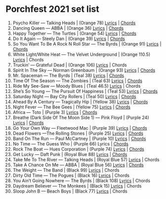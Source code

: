 # Porchfest 2021 set list
1. Psycho Killer — Talking Heads | (Orange 78) [Lyrics](https://genius.com/Talking-heads-psycho-killer-lyrics) | [Chords](https://www.e-chords.com/chords/talking-heads/psycho-killer)
2. Dancing Queen — ABBA | (Orange 36) [Lyrics](https://genius.com/Abba-dancing-queen-lyrics) | [Chords](https://www.e-chords.com/chords/abba/dancing-queen)
3. Happy Together — The Turtles | (Orange 54) [Lyrics](https://genius.com/The-turtles-happy-together-lyrics) | [Chords](https://tabs.ultimate-guitar.com/tab/the-turtles/happy-together-chords-87214)
4. Do It Again — Steely Dan | (Orange 39) [Lyrics](https://genius.com/Steely-dan-do-it-again-lyrics) | [Chords](https://www.e-chords.com/chords/steely-dan/do-it-again)
5. So You Want To Be A Rock N Roll Star — The Byrds | (Orange 91) [Lyrics](https://genius.com/The-byrds-so-you-want-to-be-a-rock-n-roll-star-lyrics) | [Chords](https://www.e-chords.com/chords/the-byrds/so-you-want-to-be-a-rock-n-roll-star)
6. White Light/White Heat — The Velvet Underground | (Orange 110.5) [Lyrics](https://genius.com/The-velvet-underground-white-light-white-heat-lyrics) | Chords
7. Truckin’ — Grateful Dead | (Orange 106) [Lyrics](https://genius.com/The-grateful-dead-truckin-lyrics) | Chords
8. Spirit In The Sky — Norman Greenbaum | (Orange 93) [Lyrics](https://genius.com/Norman-greenbaum-spirit-in-the-sky-lyrics) | [Chords](https://www.e-chords.com/chords/norman-greenbaum/spirit-in-the-sky)
9. Mr. Spaceman — The Byrds | (Teal 38) [Lyrics](https://genius.com/The-byrds-mr-spaceman-lyrics) | [Chords](https://www.e-chords.com/chords/the-byrds/mr-spaceman)
10. Time Of The Season — The Zombies | (Teal 63) [Lyrics](https://genius.com/The-zombies-time-of-the-season-lyrics) | [Chords](https://tabs.ultimate-guitar.com/tab/the-zombies/time-of-the-season-chords-1088903)
11. Ride My See-Saw — Moody Blues | (Teal 46.5) [Lyrics](https://genius.com/The-moody-blues-ride-my-see-saw-lyrics) | Chords
12. She’s So Young — The Pursuit Of Happiness | (Teal 53) [Lyrics](https://genius.com/The-pursuit-of-happiness-shes-so-young-lyrics) | [Chords](https://www.e-chords.com/chords/the-pursuit-of-happiness/shes-so-young)
13. Saturday Night — Bay City Rollers | (Teal 50) [Lyrics](https://genius.com/Bay-city-rollers-saturday-night-lyrics) | [Chords](https://www.e-chords.com/chords/bay-city-rollers/saturday-night)
14. Ahead By A Century — Tragically Hip | (Yellow 38) [Lyrics](https://genius.com/The-tragically-hip-ahead-by-a-century-lyrics) | [Chords](https://www.e-chords.com/chords/tragically-hip/ahead-by-a-century)
15. Night Fever — The Bee Gees | (Yellow 75) [Lyrics](https://genius.com/Bee-gees-night-fever-lyrics) | [Chords](https://tabs.ultimate-guitar.com/tab/bee-gees/night-fever-chords-1054799)
16. Africa — Toto | (Purple 3) [Lyrics](https://genius.com/Toto-africa-lyrics) | [Chords](https://tabs.ultimate-guitar.com/tab/toto/africa-chords-1744555)
17. Breathe (Dark Side Of The Moon Side 1) — Pink Floyd | (Purple 24) [Lyrics](https://genius.com/Pink-floyd-breathe-lyrics) | [Chords](https://www.e-chords.com/chords/pink-floyd/breathe)
18. Go Your Own Way — Fleetwood Mac | (Purple 39) [Lyrics](https://genius.com/Fleetwood-mac-go-your-own-way-lyrics) | [Chords](https://www.e-chords.com/chords/fleetwood-mac/go-your-own-way)
19. Dead Flowers —The Rolling Stones | (Purple 25) [Lyrics](https://genius.com/The-rolling-stones-dead-flowers-lyrics) | [Chords](https://www.e-chords.com/chords/the-rolling-stones/dead-flowers)
20. Band On The Run — Paul McCartney | (Purple 10) [Lyrics](https://genius.com/Paul-mccartney-and-wings-band-on-the-run-lyrics) | [Chords](https://www.e-chords.com/chords/paul-mccartney/band-on-the-run)
21. No Time — The Guess Who | (Purple 66) Lyrics | [Chords](https://www.e-chords.com/chords/the-guess-who/no-time) 
22. Rock The Boat — Hues Corporation | (Purple 74) [Lyrics](https://genius.com/The-hues-corporation-rock-the-boat-lyrics) | [Chords](https://tabs.ultimate-guitar.com/tab/the-hues-corporation/rock-the-boat-chords-1783066)
23. Get Lucky — Daft Punk | (Royal Blue 88) [Lyrics](https://genius.com/Daft-punk-get-lucky-lyrics) | [Chords](https://tabs.ultimate-guitar.com/tab/daft-punk/get-lucky-chords-1239902)
24. Take Me To The River — Talking Heads | (Royal Blue 57) [Lyrics](https://genius.com/Talking-heads-take-me-to-the-river-lyrics) | Chords
25. Take A Chance On Me — ABBA | (Royal Blue 56) [Lyrics](https://genius.com/Abba-take-a-chance-on-me-lyrics) | [Chords](https://tabs.ultimate-guitar.com/tab/abba/take-a-chance-on-me-chords-1053599)
26. The Weight — The Band | (Black 99) [Lyrics](https://genius.com/The-band-the-weight-lyrics) | Chords
27. Dirty Old Time — The Pogues | (Black 16) [Lyrics](https://genius.com/The-pogues-dirty-old-town-lyrics) | Chords
28. You Ain’t Going Nowhere — The Byrds | (Black 108) [Lyrics](https://genius.com/The-byrds-you-aint-goin-nowhere-lyrics) | Chords
29. Daydream Believer — The Monkees | (Black 15) [Lyrics](https://genius.com/The-monkees-daydream-believer-lyrics) | Chords
30. Sloop John B — Beach Boys | (Black 77) [Lyrics](https://genius.com/The-beach-boys-sloop-john-b-lyrics) | Chords
